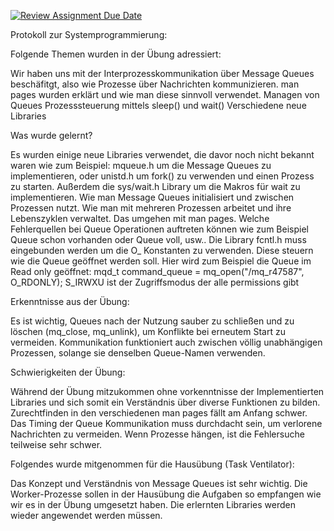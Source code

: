 [![Review Assignment Due Date](https://classroom.github.com/assets/deadline-readme-button-22041afd0340ce965d47ae6ef1cefeee28c7c493a6346c4f15d667ab976d596c.svg)](https://classroom.github.com/a/H1vNwaly)

Protokoll zur Systemprogrammierung:

Folgende Themen wurden in der Übung adressiert:

Wir haben uns mit der Interprozesskommunikation über Message Queues beschäfitgt, also wie Prozesse über Nachrichten kommunizieren.
man pages wurden erklärt und wie man diese sinnvoll verwendet.
Managen von Queues
Prozesssteuerung mittels sleep() und wait()
Verschiedene neue Libraries

Was wurde gelernt?

Es wurden einige neue Libraries verwendet, die davor noch nicht bekannt waren wie zum Beispiel: mqueue.h um die Message Queues zu implementieren, oder unistd.h um fork() zu verwenden und einen Prozess zu starten.
Außerdem die sys/wait.h Library um die Makros für wait zu implementieren.
Wie man Message Queues initialisiert und zwischen Prozessen nutzt.
Wie man mit mehreren Prozessen arbeitet und ihre Lebenszyklen verwaltet.
Das umgehen mit man pages.
Welche Fehlerquellen bei Queue Operationen auftreten können wie zum Beispiel Queue schon vorhanden oder Queue voll, usw..
Die Library fcntl.h muss eingebunden werden um die O_ Konstanten zu verwenden. Diese steuern wie die Queue geöffnet werden soll. Hier wird zum Beispiel die Queue im Read only geöffnet: mqd_t command_queue = mq_open("/mq_r47587", O_RDONLY);
S_IRWXU ist der Zugriffsmodus der alle permissions gibt

Erkenntnisse aus der Übung:

Es ist wichtig, Queues nach der Nutzung sauber zu schließen und zu löschen (mq_close, mq_unlink), um Konflikte bei erneutem Start zu vermeiden.
Kommunikation funktioniert auch zwischen völlig unabhängigen Prozessen, solange sie denselben Queue-Namen verwenden.

Schwierigkeiten der Übung:

Während der Übung mitzukommen ohne vorkenntnisse der Implementierten Libraries und sich somit ein Verständnis über diverse Funktionen zu bilden.
Zurechtfinden in den verschiedenen man pages fällt am Anfang schwer.
Das Timing der Queue Kommunikation muss durchdacht sein, um verlorene Nachrichten zu vermeiden.
Wenn Prozesse hängen, ist die Fehlersuche teilweise sehr schwer.

Folgendes wurde mitgenommen für die Hausübung (Task Ventilator):

Das Konzept und Verständnis von Message Queues ist sehr wichtig.
Die Worker-Prozesse sollen in der Hausübung die Aufgaben so empfangen wie wir es in der Übung umgesetzt haben.
Die erlernten Libraries werden wieder angewendet werden müssen.



